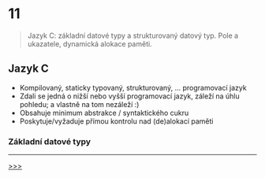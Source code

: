 # 11

> Jazyk C: základní datové typy a strukturovaný datový typ. Pole a ukazatele, dynamická alokace paměti.

## Jazyk C

* Kompilovaný, staticky typovaný, strukturovaný, ... programovací jazyk
* Zdali se jedná o nižší nebo vyšší programovací jazyk, záleží na úhlu pohledu; a vlastně na tom nezáleží :)
* Obsahuje minimum abstrakce / syntaktického cukru
* Poskytuje/vyžaduje přímou kontrolu nad (de)alokací paměti

### Základní datové typy

---
[>>>](./12.MD)
